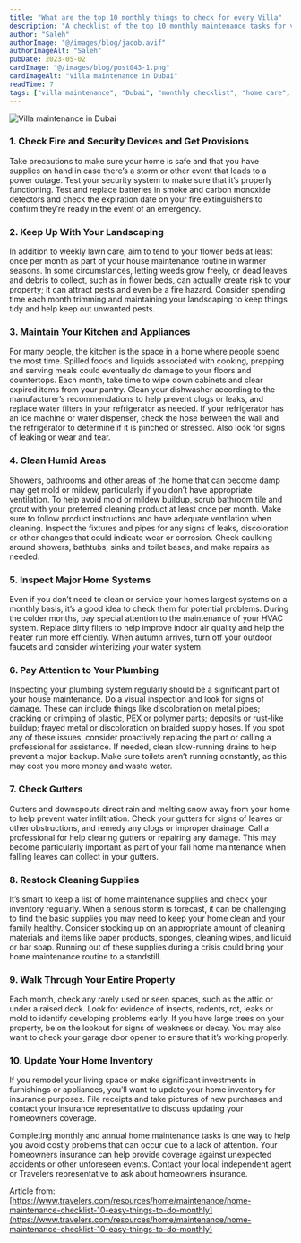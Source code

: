 ```yaml
---
title: "What are the top 10 monthly things to check for every Villa"
description: "A checklist of the top 10 monthly maintenance tasks for villas in Dubai, covering safety, landscaping, plumbing, and more."
author: "Saleh"
authorImage: "@/images/blog/jacob.avif"
authorImageAlt: "Saleh"
pubDate: 2023-05-02
cardImage: "@/images/blog/post043-1.png"
cardImageAlt: "Villa maintenance in Dubai"
readTime: 7
tags: ["villa maintenance", "Dubai", "monthly checklist", "home care", "property management"]
---
```


![Villa maintenance in Dubai](@/images/blog/post043-1.png "Villa maintenance in Dubai")

### **1. Check Fire and Security Devices and Get Provisions**

Take precautions to make sure your home is safe and that you have supplies on hand in case there’s a storm or other event that leads to a power outage. Test your security system to make sure that it’s properly functioning. Test and replace batteries in smoke and carbon monoxide detectors and check the expiration date on your fire extinguishers to confirm they’re ready in the event of an emergency.

### **2. Keep Up With Your Landscaping**

In addition to weekly lawn care, aim to tend to your flower beds at least once per month as part of your house maintenance routine in warmer seasons. In some circumstances, letting weeds grow freely, or dead leaves and debris to collect, such as in flower beds, can actually create risk to your property; it can attract pests and even be a fire hazard. Consider spending time each month trimming and maintaining your landscaping to keep things tidy and help keep out unwanted pests.

### **3. Maintain Your Kitchen and Appliances**

For many people, the kitchen is the space in a home where people spend the most time. Spilled foods and liquids associated with cooking, prepping and serving meals could eventually do damage to your floors and countertops. Each month, take time to wipe down cabinets and clear expired items from your pantry. Clean your dishwasher according to the manufacturer’s recommendations to help prevent clogs or leaks, and replace water filters in your refrigerator as needed. If your refrigerator has an ice machine or water dispenser, check the hose between the wall and the refrigerator to determine if it is pinched or stressed. Also look for signs of leaking or wear and tear.

### **4. Clean Humid Areas**

Showers, bathrooms and other areas of the home that can become damp may get mold or mildew, particularly if you don’t have appropriate ventilation. To help avoid mold or mildew buildup, scrub bathroom tile and grout with your preferred cleaning product at least once per month. Make sure to follow product instructions and have adequate ventilation when cleaning. Inspect the fixtures and pipes for any signs of leaks, discoloration or other changes that could indicate wear or corrosion. Check caulking around showers, bathtubs, sinks and toilet bases, and make repairs as needed.

### **5. Inspect Major Home Systems**

Even if you don’t need to clean or service your homes largest systems on a monthly basis, it’s a good idea to check them for potential problems. During the colder months, pay special attention to the maintenance of your HVAC system. Replace dirty filters to help improve indoor air quality and help the heater run more efficiently. When autumn arrives, turn off your outdoor faucets and consider winterizing your water system.

### **6. Pay Attention to Your Plumbing**

Inspecting your plumbing system regularly should be a significant part of your house maintenance. Do a visual inspection and look for signs of damage. These can include things like discoloration on metal pipes; cracking or crimping of plastic, PEX or polymer parts; deposits or rust-like buildup; frayed metal or discoloration on braided supply hoses. If you spot any of these issues, consider proactively replacing the part or calling a professional for assistance. If needed, clean slow-running drains to help prevent a major backup. Make sure toilets aren’t running constantly, as this may cost you more money and waste water.

### **7. Check Gutters**

Gutters and downspouts direct rain and melting snow away from your home to help prevent water infiltration. Check your gutters for signs of leaves or other obstructions, and remedy any clogs or improper drainage. Call a professional for help clearing gutters or repairing any damage. This may become particularly important as part of your fall home maintenance when falling leaves can collect in your gutters.

### **8. Restock Cleaning Supplies**

It’s smart to keep a list of home maintenance supplies and check your inventory regularly. When a serious storm is forecast, it can be challenging to find the basic supplies you may need to keep your home clean and your family healthy. Consider stocking up on an appropriate amount of cleaning materials and items like paper products, sponges, cleaning wipes, and liquid or bar soap. Running out of these supplies during a crisis could bring your home maintenance routine to a standstill.

### **9. Walk Through Your Entire Property**

Each month, check any rarely used or seen spaces, such as the attic or under a raised deck. Look for evidence of insects, rodents, rot, leaks or mold to identify developing problems early. If you have large trees on your property, be on the lookout for signs of weakness or decay. You may also want to check your garage door opener to ensure that it’s working properly.

### **10. Update Your Home Inventory**

If you remodel your living space or make significant investments in furnishings or appliances, you’ll want to update your home inventory for insurance purposes. File receipts and take pictures of new purchases and contact your insurance representative to discuss updating your homeowners coverage.

Completing monthly and annual home maintenance tasks is one way to help you avoid costly problems that can occur due to a lack of attention. Your homeowners insurance can help provide coverage against unexpected accidents or other unforeseen events. Contact your local independent agent or Travelers representative to ask about homeowners insurance.

  

Article from:  [https://www.travelers.com/resources/home/maintenance/home-maintenance-checklist-10-easy-things-to-do-monthly](https://www.travelers.com/resources/home/maintenance/home-maintenance-checklist-10-easy-things-to-do-monthly)